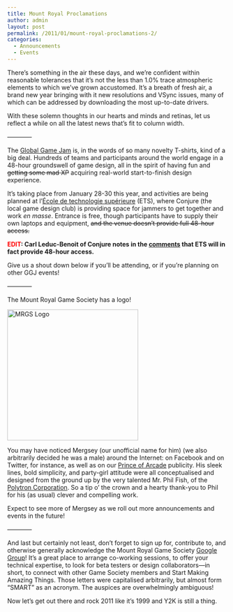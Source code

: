 ```yaml
---
title: Mount Royal Proclamations
author: admin
layout: post
permalink: /2011/01/mount-royal-proclamations-2/
categories:
  - Announcements
  - Events
---
```

There&#8217;s something in the air these days, and we&#8217;re confident within reasonable tolerances that it&#8217;s not the less than 1.0% trace atmospheric elements to which we&#8217;ve grown accustomed. It&#8217;s a breath of fresh air, a brand new year bringing with it new resolutions and VSync issues, many of which can be addressed by downloading the most up-to-date drivers.

With these solemn thoughts in our hearts and minds and retinas, let us reflect a while on all the latest news that&#8217;s fit to column width.

————

The <a href="http://globalgamejam.org/" target="_blank">Global Game Jam</a> is, in the words of so many novelty T-shirts, kind of a big deal. Hundreds of teams and participants around the world engage in a 48-hour groundswell of game design, all in the spirit of having fun and <span style="text-decoration: line-through;">getting some mad XP</span> acquiring real-world start-to-finish design experience.

It&#8217;s taking place from January 28-30 this year, and activities are being planned at l&#8217;<a href="http://globalgamejam.org/sites/2011/conjure-ets-montreal" target="_blank">École de technologie supérieure</a> (ETS), where Conjure (the local game design club) is providing space for jammers to get together and work *en masse*. Entrance is free, though participants have to supply their own laptops and equipment, <span style="text-decoration: line-through;">and the venue doesn&#8217;t provide full 48-hour access.</span>

**<span style="color: #ff0000;">EDIT</span>: Carl Leduc-Benoit of Conjure notes in the [comments][1] that ETS will in fact provide 48-hour access.**

Give us a shout down below if you&#8217;ll be attending, or if you&#8217;re planning on other GGJ events!

————

The Mount Royal Game Society has a logo!

<img class="aligncenter size-medium wp-image-134" title="Oh, hello there." src="{{ site.baseurl }}/{{ site.oldwpdir }}/uploads/2011/01/Mergsey-300x300.png" alt="MRGS Logo" width="300" height="300" />

You may have noticed Mergsey (our unofficial name for him) (we also arbitrarily decided he was a male) around the Internet: on Facebook and on Twitter, for instance, as well as on our <a href="http://www.montrealindies.com/?tag=the-prince-of-arcade" target="_blank">Prince of Arcade</a> publicity. His sleek lines, bold simplicity, and party-girl attitude were all conceptualised and designed from the ground up by the very talented Mr. Phil Fish, of the <a href="http://polytroncorporation.com/" target="_blank">Polytron Corporation</a>. So a tip o&#8217; the crown and a hearty thank-you to Phil for his (as usual) clever and compelling work.

Expect to see more of Mergsey as we roll out more announcements and events in the future!

————

And last but certainly not least, don&#8217;t forget to sign up for, contribute to, and otherwise generally acknowledge the Mount Royal Game Society <a href="https://groups.google.com/group/montrealindies" target="_blank">Google Group</a>! It&#8217;s a great place to arrange co-working sessions, to offer your technical expertise, to look for beta testers or design collaborators&#8212;in short, to connect with other Game Society members and Start Making Amazing Things. Those letters were capitalised arbitrarily, but almost form &#8220;SMART&#8221; as an acronym. The auspices are overwhelmingly ambiguous!

Now let&#8217;s get out there and rock 2011 like it&#8217;s 1999 and Y2K is still a thing.

 [1]: http://www.montrealindies.com/?p=132#comment-193